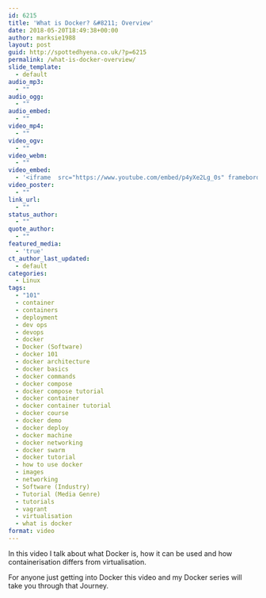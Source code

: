 ```yaml
---
id: 6215
title: 'What is Docker? &#8211; Overview'
date: 2018-05-20T18:49:38+00:00
author: marksie1988
layout: post
guid: http://spottedhyena.co.uk/?p=6215
permalink: /what-is-docker-overview/
slide_template:
  - default
audio_mp3:
  - ""
audio_ogg:
  - ""
audio_embed:
  - ""
video_mp4:
  - ""
video_ogv:
  - ""
video_webm:
  - ""
video_embed:
  - '<iframe  src="https://www.youtube.com/embed/p4yXe2Lg_0s" frameborder="0" allow="autoplay; encrypted-media" allowfullscreen></iframe>'
video_poster:
  - ""
link_url:
  - ""
status_author:
  - ""
quote_author:
  - ""
featured_media:
  - 'true'
ct_author_last_updated:
  - default
categories:
  - Linux
tags:
  - "101"
  - container
  - containers
  - deployment
  - dev ops
  - devops
  - docker
  - Docker (Software)
  - docker 101
  - docker architecture
  - docker basics
  - docker commands
  - docker compose
  - docker compose tutorial
  - docker container
  - docker container tutorial
  - docker course
  - docker demo
  - docker deploy
  - docker machine
  - docker networking
  - docker swarm
  - docker tutorial
  - how to use docker
  - images
  - networking
  - Software (Industry)
  - Tutorial (Media Genre)
  - tutorials
  - vagrant
  - virtualisation
  - what is docker
format: video
---
```

In this video I talk about what Docker is, how it can be used and how containerisation differs from virtualisation.

For anyone just getting into Docker this video and my Docker series will take you through that Journey.

<!--more--><figure class="wp-block-embed-youtube wp-block-embed is-type-video is-provider-youtube wp-embed-aspect-16-9 wp-has-aspect-ratio">

<div class="wp-block-embed__wrapper">
</div></figure>